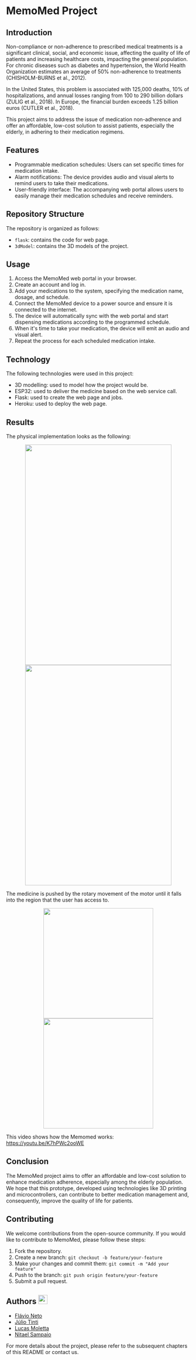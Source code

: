 # MemoMed Project

## Introduction
Non-compliance or non-adherence to prescribed medical treatments is a significant clinical, social, and economic issue, affecting the quality of life of patients and increasing healthcare costs, impacting the general population. For chronic diseases such as diabetes and hypertension, the World Health Organization estimates an average of 50% non-adherence to treatments (CHISHOLM-BURNS et al., 2012).

In the United States, this problem is associated with 125,000 deaths, 10% of hospitalizations, and annual losses ranging from 100 to 290 billion dollars (ZULIG et al., 2018). In Europe, the financial burden exceeds 1.25 billion euros (CUTLER et al., 2018).

This project aims to address the issue of medication non-adherence and offer an affordable, low-cost solution to assist patients, especially the elderly, in adhering to their medication regimens.

## Features
- Programmable medication schedules: Users can set specific times for medication intake.
- Alarm notifications: The device provides audio and visual alerts to remind users to take their medications.
- User-friendly interface: The accompanying web portal allows users to easily manage their medication schedules and receive reminders.

## Repository Structure

The repository is organized as follows:

- `flask`: contains the code for web page.
- `3dModel`: contains the 3D models of the project.  

## Usage
1. Access the MemoMed web portal in your browser.
2. Create an account and log in.
3. Add your medications to the system, specifying the medication name, dosage, and schedule.
4. Connect the MemoMed device to a power source and ensure it is connected to the internet.
5. The device will automatically sync with the web portal and start dispensing medications according to the programmed schedule.
6. When it's time to take your medication, the device will emit an audio and visual alert.
7. Repeat the process for each scheduled medication intake.

## Technology

The following technologies were used in this project:

- 3D modelling: used to model how the project would be. 
- ESP32: used to deliver the medicine based on the web service call. 
- Flask: used to create the web page and jobs. 
- Heroku: used to deploy the web page. 

## Results

The physical implementation looks as the following:

<p align="center"> <img src="https://iili.io/Jfqy5F4.png" width="400" height="600"/>  <img src="https://iili.io/JfqyUiJ.jpg" width="400" height="600"/> </p>

The medicine is pushed by the rotary movement of the motor until it falls into the region that the user has access to.

<p align="center"> <img src="https://iili.io/JfB3hla.png" width="300"/><img src="https://iili.io/JfBHxBs.png" width="300"/> </p>

This video shows how the Memomed works: https://youtu.be/K7hPWc2ooWE

## Conclusion
The MemoMed project aims to offer an affordable and low-cost solution to enhance medication adherence, especially among the elderly population. We hope that this prototype, developed using technologies like 3D printing and microcontrollers, can contribute to better medication management and, consequently, improve the quality of life for patients.

## Contributing
We welcome contributions from the open-source community. If you would like to contribute to MemoMed, please follow these steps:

1. Fork the repository.
2. Create a new branch: `git checkout -b feature/your-feature`
3. Make your changes and commit them: `git commit -m "Add your feature"`
4. Push to the branch: `git push origin feature/your-feature`
5. Submit a pull request.

## Authors <img src="https://content.linkedin.com/content/dam/me/business/en-us/amp/brand-site/v2/bg/LI-Bug.svg.original.svg" width="25" height="25" /> 

- [Flávio Neto](https://www.linkedin.com/in/flavio-sidnei-dos-santos-neto/)
- [Júlio Tinti](https://www.linkedin.com/in/juliotinti/)
- [Lucas Moletta](https://www.linkedin.com/in/lucasmoletta/)
- [Nitael Sampaio](https://www.linkedin.com/in/nsampaio/)

For more details about the project, please refer to the subsequent chapters of this README or contact us.


